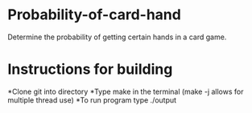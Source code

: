 # Probability-of-card-hand
Determine the probability of getting certain hands in a card game.

# Instructions for building
*Clone git into directory
*Type make in the terminal (make -j allows for multiple thread use)
*To run program type ./output
